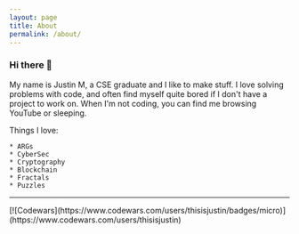 ```yaml
---
layout: page
title: About
permalink: /about/
---
```


### Hi there 👋

My name is Justin M, a CSE graduate and I like to make stuff. 
I love solving problems with code, and often find myself quite bored if I don't have a project to work on. 
When I'm not coding, you can find me browsing YouTube or sleeping.

Things I love:
```
* ARGs
* CyberSec
* Cryptography
* Blockchain
* Fractals
* Puzzles
```
<hr>
[![Codewars](https://www.codewars.com/users/thisisjustin/badges/micro)](https://www.codewars.com/users/thisisjustin)


